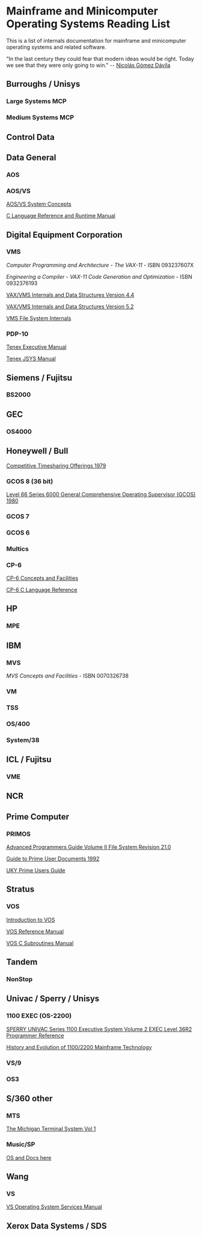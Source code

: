 # Mainframe and Minicomputer Operating Systems Reading List

This is a list of internals documentation for mainframe and
minicomputer operating systems and related software.

"In the last century they could fear that modern ideas would be right.
Today we see that they were only going to win." -- [Nicolás Gómez Dávila](http://don-colacho.blogspot.com/2010/01/history-historiography.html)

## Burroughs / Unisys

### Large Systems MCP

### Medium Systems MCP

## Control Data




## Data General

### AOS

### AOS/VS

[AOS/VS System Concepts](http://stephenmerrony.co.uk/dg/Docs/DG-Originated/Software/AOS-VS%20System%20Concepts%20093-000335-01.pdf)

[C Language Reference and Runtime Manual](http://stephenmerrony.co.uk/dg/Docs/DG-Originated/Software/093-000264-01_C_Language_Ref_Manual.pdf)

## Digital Equipment Corporation

### VMS

*Computer Programming and Architecture - The VAX-11* - ISBN 093237607X

*Engineering a Compiler - VAX-11 Code Generation and Optimization* - ISBN 0932376193

[VAX/VMS Internals and Data Structures Version 4.4](http://bitsavers.trailing-edge.com/pdf/dec/vax/vms/training/EY-2279E-UP-0001_VAX_VMS_Internals_Version_4.4_Update_Mar86.pdf)

[VAX/VMS Internals and Data Structures Version 5.2](http://bitsavers.trailing-edge.com/pdf/dec/vax/vms/training/EY-C171E-DP_VMS_Internals_and_Data_Structures_5.2_1991.pdf)

[VMS File System Internals](http://bitsavers.trailing-edge.com/pdf/dec/vax/vms/training/EY-F575E-DP_VMS_File_System_Internals_1990.pdf)


### PDP-10

[Tenex Executive Manual](http://bitsavers.informatik.uni-stuttgart.de/pdf/bbn/tenex/TenexExecRef_Apr73.pdf)

[Tenex JSYS Manual](http://bitsavers.informatik.uni-stuttgart.de/pdf/bbn/tenex/TenexJSYSMan_Sep73.pdf)

## Siemens / Fujitsu

### BS2000

## GEC

### OS4000


## Honeywell / Bull

[Competitive Timesharing Offerings 1979](http://bitsavers.trailing-edge.com/pdf/honeywell/Competitive_Timesharing_Offerings_May79.pdf)

### GCOS 8 (36 bit)

[Level 66 Series 6000 General Comprehensive Operating Supervisor (GCOS) 1980](http://bitsavers.trailing-edge.com/pdf/honeywell/series60level66/DD19-01_GCOSref.pdf)

### GCOS 7

### GCOS 6

### Multics

### CP-6

[CP-6 Concepts and Facilities](http://bitsavers.trailing-edge.com/pdf/honeywell/cp-6/CE26-01_CP-6_Concepts_and_Facilities_Sep80.pdf)

[CP-6 C Language Reference](http://bitsavers.trailing-edge.com/pdf/honeywell/cp-6/HA17-00_CP-6_C_Language_Reference_Jun90.pdf)

## HP

### MPE

## IBM

### MVS

*MVS Concepts and Facilities* - ISBN 0070326738

### VM

### TSS

### OS/400

### System/38

## ICL / Fujitsu

### VME


## NCR


## Prime Computer

### PRIMOS

[Advanced Programmers Guide Volume II File System Revision 21.0](http://bitsavers.trailing-edge.com/pdf/prime/doc/DOC10056-1LA_Advanced_Pgmrs_Guide_Vol2_Jul87.pdf)

[Guide to Prime User Documents 1992](http://bitsavers.trailing-edge.com/pdf/prime/doc/DOC13079-2PA_Guide_To_Prime_User_Documents_Jun92.pdf)

[UKY Prime Users Guide](http://ukcc.uky.edu/ukccinfo/391/primeug.html)

## Stratus

### VOS

[Introduction to VOS](http://stratadoc.stratus.com/vos/15.1.1/r001-01/wwhelp/wwhimpl/common/html/r001-01.pdf)

[VOS Reference Manual](http://stratadoc.stratus.com/vos/15.1.1/r002-01/wwhelp/wwhimpl/common/html/r002-01.pdf)

[VOS C Subroutines Manual](http://stratadoc.stratus.com/vos/15.1.1/r068-08/wwhelp/wwhimpl/common/html/r068-08.pdf)


## Tandem

### NonStop


## Univac / Sperry / Unisys

### 1100 EXEC (OS-2200)

[SPERRY UNIVAC Series 1100 Executive System Volume 2 EXEC Level 36R2 Programmer Reference](http://bitsavers.trailing-edge.com/pdf/univac/1100/exec/UP-4144.23_R36r2_Executive_System_Vol_2_Jan80.pdf)

[History and Evolution of 1100/2200 Mainframe Technology](http://bitsavers.trailing-edge.com/pdf/univac/1100/History_and_Evolution_of_1100_2200_Mainframe_Technology_Nov90.pdf)

### VS/9

### OS3

## S/360 other

### MTS

[The Michigan Terminal System Vol 1](http://www.bitsavers.org/pdf/univOfMichigan/mts/volumes/MTSVol01-TheMichiganTerminalSystem-Nov1991.pdf)

### Music/SP

[OS and Docs here](http://www.canpub.com/teammpg/de/mcgweb/downloads.htm)

## Wang

### VS

[VS Operating System Services Manual](http://bitsavers.trailing-edge.com/pdf/wang/vs/800-1107OS-03_VS_Operating_System_Services_Aug87.pdf)


## Xerox Data Systems / SDS


